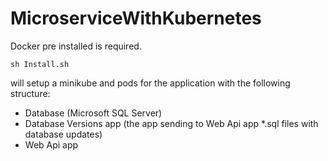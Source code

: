 # MicroserviceWithKubernetes

Docker pre installed is required.


```sh Install.sh```

will setup a minikube and pods for the application with the following structure:

* Database (Microsoft SQL Server)
* Database Versions app (the app sending to Web Api app *.sql files with database updates)
* Web Api app